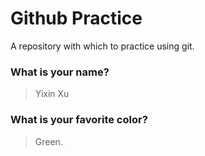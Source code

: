 # Github Practice

A repository with which to practice using git.

### What is your name?

> Yixin Xu


### What is your favorite color?

> Green.